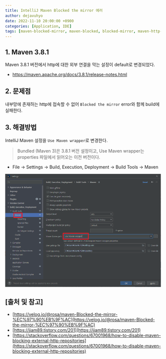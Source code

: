 ```yaml
---
title: IntelliJ Maven Blocked the mirror 에러
author: dejavuhyo
date: 2022-11-10 20:00:00 +0900
categories: [Application, IDE]
tags: [maven-blocked-mirror, maven-blocked, blocked-mirror, maven-http-repositories, http-repositories-blocking, maven-381-version, maven-default-http-blocker, http-blocker, maven-blocked-mirror-에러, maven-에러]
---
```


## 1. Maven 3.8.1
Maven 3.8.1 버전에서 http에 대한 외부 연결을 막는 설정이 default로 변경되었다.

* <https://maven.apache.org/docs/3.8.1/release-notes.html>

## 2. 문제점
내부망에 존재하는 http에 접속할 수 없어 `Blocked the mirror` error와 함께 build에 실패한다.

## 3. 해결방법
IntelliJ Maven 설정을 `Use Maven wrapper`로 변경한다.

> Bundled (Maven 3)은 3.8.1 버전 설정이고, Use Maven wrapper는 properties 파일에서 읽어오는 이전 버전이다.

* File → Settings → Build, Execution, Deployment → Build Tools → Maven

![intellij-settings](/assets/img/2022-11-10-intellij-maven-blocked-the-mirror-error/intellij-settings.png)

## [출처 및 참고]
* [https://velog.io/@rosa/maven-Blocked-the-mirror-%EC%97%90%EB%9F%AC](https://velog.io/@rosa/maven-Blocked-the-mirror-%EC%97%90%EB%9F%AC)
* [https://jjam89.tistory.com/201](https://jjam89.tistory.com/201)
* [https://stackoverflow.com/questions/67001968/how-to-disable-maven-blocking-external-http-repositories](https://stackoverflow.com/questions/67001968/how-to-disable-maven-blocking-external-http-repositories)
